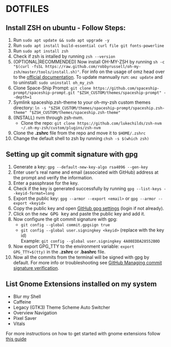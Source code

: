 # DOTFILES

## Install ZSH on ubuntu - Follow Steps:

1. Run `sudo apt update && sudo apt upgrade -y`
2. Run `sudo apt install build-essential curl file git fonts-powerline`
3. Run `sudo apt install zsh`
4. Check if zsh is intalled by running `zsh --version`
5. (OPTIONAL|RECOMMENDED) Now install OH-MY-ZSH by running `sh -c "$(curl -fsSL https://raw.github.com/robbyrussell/oh-my-zsh/master/tools/install.sh)"`. For info on the usage of omz head over to the [official documentation](https://github.com/ohmyzsh/ohmyzsh/wiki/Cheatsheet). To update mannually run: `omz update` and to uninstall: `sudo uninstall oh_my_zsh`
6. Clone Space-Ship Prompt: `git clone https://github.com/spaceship-prompt/spaceship-prompt.git "$ZSH_CUSTOM/themes/spaceship-prompt" --depth=1 `
7. Symlink spaceship.zsh-theme to your oh-my-zsh custom themes directory: `ln -s "$ZSH_CUSTOM/themes/spaceship-prompt/spaceship.zsh-theme" "$ZSH_CUSTOM/themes/spaceship.zsh-theme" `
8. (INSTALL) nvm through zsh-nvm.
   - Clone the repo: `git clone https://github.com/lukechilds/zsh-nvm ~/.oh-my-zsh/custom/plugins/zsh-nvm`
9. Clone the **.zshrc** file from the repo and move it to `$HOME/.zshrc`
10. Change the default shell to zsh by running `chsh -s $(which zsh)`

## Setting up git commit signature with gpg

1. Generate a key: `gpg --default-new-key-algo rsa4096 --gen-key`
2. Enter user's real name and email (associated with GitHub) address at the prompt and verify the information.
3. Enter a passphrase for the key.
4. Check if the key is generated successfully by running `gpg --list-keys --keyid-format=long`
5. Export the public key: `gpg --armor --export <email>` or `gpg --armor --export <keyid>`
6. Copy the public key and open [GitHub gpg settings](https://github.com/settings/keys) (login if not already).
7. Click on the <kbd>new GPG key</kbd> and paste the public key and add it.
8. Now configure the git commit signature with gpg:
   - `git config --global commit.gpgsign true`
   - `git config --global user.signingkey <keyid>` (replace <keyid> with the key id) <br>
     Example: `git config --global user.signingkey 4A08EDDA28552B0D`
9. Now export GPG_TTY to the environment variable: `export GPG_TTY=$(tty)` in the **.zshrc**  or **.bashrc**  file.
10. Now all the commits from the terminal will be signed with gpg by default. For more info or troubleshooting see [GitHub Managing commit signature verification](https://docs.github.com/en/authentication/managing-commit-signature-verification).

## List Gnome Extensions installed on my system

- Blur my Shell
- Caffeine
- Legacy (GTK3) Theme Scheme Auto Switcher
- Overview Navigation
- Pixel Saver
- Vitals

For more instructions on how to get started with gnome extensions follow [this guide](https://itsfoss.com/gnome-shell-extensions/) 
